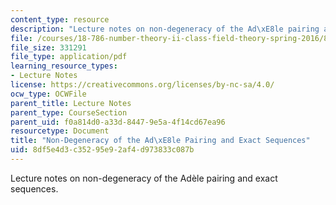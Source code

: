 ```yaml
---
content_type: resource
description: "Lecture notes on non-degeneracy of the Ad\xE8le pairing and exact sequences."
file: /courses/18-786-number-theory-ii-class-field-theory-spring-2016/8df5e4d3c35295e92af4d973833c087b_MIT18_786S16_lec5.pdf
file_size: 331291
file_type: application/pdf
learning_resource_types:
- Lecture Notes
license: https://creativecommons.org/licenses/by-nc-sa/4.0/
ocw_type: OCWFile
parent_title: Lecture Notes
parent_type: CourseSection
parent_uid: f0a814d0-a33d-8447-9e5a-4f14cd67ea96
resourcetype: Document
title: "Non-Degeneracy of the Ad\xE8le Pairing and Exact Sequences"
uid: 8df5e4d3-c352-95e9-2af4-d973833c087b
---
```

Lecture notes on non-degeneracy of the Adèle pairing and exact sequences.
